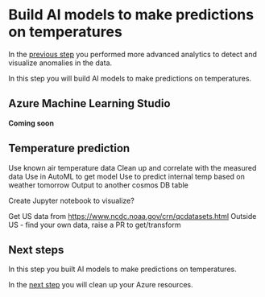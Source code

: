 # Build AI models to make predictions on temperatures

In the [previous step](./anomaly-detection.md) you performed more advanced analytics to detect and visualize anomalies in the data.

In this step you will build AI models to make predictions on temperatures.

## Azure Machine Learning Studio

**Coming soon**

## Temperature prediction

Use known air temperature data
Clean up and correlate with the measured data
Use in AutoML to get model
Use to predict internal temp based on weather tomorrow
Output to another cosmos DB table

Create Jupyter notebook to visualize?

Get US data from https://www.ncdc.noaa.gov/crn/qcdatasets.html
Outside US - find your own data, raise a PR to get/transform

## Next steps

In this step you built AI models to make predictions on temperatures.

In the [next step](./clean-up.md) you will clean up your Azure resources.
